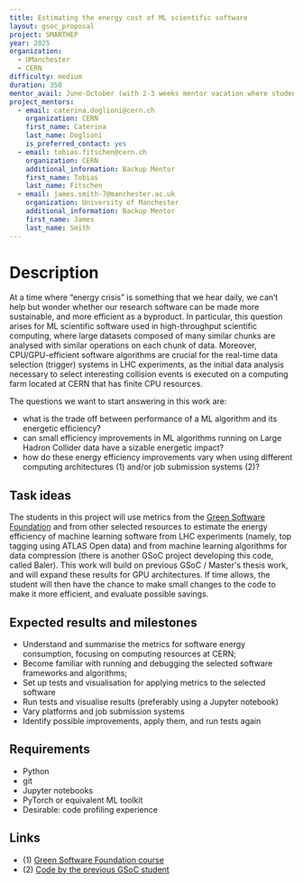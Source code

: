 ```yaml
---
title: Estimating the energy cost of ML scientific software
layout: gsoc_proposal
project: SMARTHEP
year: 2025
organization:
  - UManchester
  - CERN
difficulty: medium
duration: 350
mentor_avail: June-October (with 2-3 weeks mentor vacation where student will work independently with minimal guidance)
project_mentors:
  - email: caterina.doglioni@cern.ch
    organization: CERN
    first_name: Caterina
    last_name: Doglioni
    is_preferred_contact: yes
  - email: tobias.fitschen@cern.ch
    organization: CERN
    additional_information: Backup Mentor
    first_name: Tobias
    last_name: Fitschen
  - email: james.smith-7@manchester.ac.uk
    organization: University of Manchester
    additional_information: Backup Mentor
    first_name: James
    last_name: Smith
---
```

# Description

At a time where “energy crisis” is something that we hear daily,
we can’t help but wonder whether our research software can be made more sustainable,
and more efficient as a byproduct.
In particular, this question arises for ML scientific software used in high-throughput scientific
computing, where large datasets composed of many similar chunks are analysed with similar operations
on each chunk of data.
Moreover, CPU/GPU-efficient software algorithms are crucial for the real-time data selection (trigger)
systems in LHC experiments,
as the initial data analysis necessary to select interesting collision events
is executed on a computing farm located at CERN that has finite CPU resources.

The questions we want to start answering in this work are:
   * what is the trade off between performance of a ML algorithm and its energetic efficiency?
   * can small efficiency improvements in ML algorithms running on Large Hadron Collider data
   have a sizable energetic impact?
   * how do these energy efficiency improvements vary
   when using different computing architectures (1) and/or job submission systems (2)?

## Task ideas

The students in this project will use metrics from the [Green Software Foundation](<https://greensoftware.foundation>)
and from other selected resources to estimate the energy efficiency of machine learning software from LHC experiments 
(namely, top tagging using ATLAS Open data) and from machine learning algorithms for data compression
(there is another GSoC project developing this code, called Baler).
This work will build on previous GSoC / Master's thesis work, and will expand these results for GPU architectures. 
If time allows, the student will then have the chance to make small changes to the code
to make it more efficient, and evaluate possible savings.

## Expected results and milestones

 * Understand and summarise the metrics for software energy consumption, focusing on computing resources at CERN;
 * Become familiar with running and debugging the selected software frameworks and algorithms;
 * Set up tests and visualisation for applying metrics to the selected software
 * Run tests and visualise results (preferably using a Jupyter notebook)
 * Vary platforms and job submission systems
 * Identify possible improvements, apply them, and run tests again

## Requirements

 * Python
 * git
 * Jupyter notebooks
 * PyTorch or equivalent ML toolkit 
 * Desirable: code profiling experience

## Links

 * (1) [Green Software Foundation course](<https://learn.greensoftware.foundation/>)
 * (2) [Code by the previous GSoC student](<https://summerofcode.withgoogle.com/archive/2023/projects/Nks9akq7>) 
